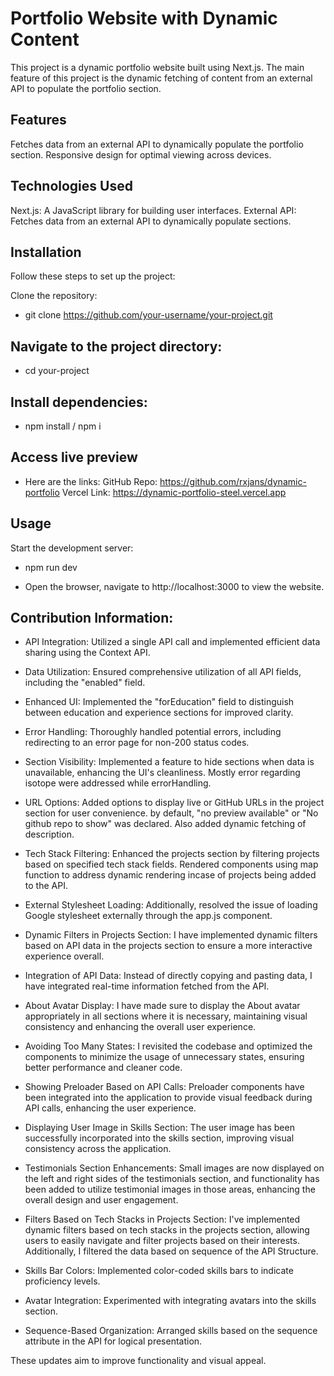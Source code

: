 # Portfolio Website with Dynamic Content
This project is a dynamic portfolio website built using Next.js. The main feature of this project is the dynamic fetching of content from an external API to populate the portfolio section.


## Features
Fetches data from an external API to dynamically populate the portfolio section.
Responsive design for optimal viewing across devices.

## Technologies Used
Next.js: A JavaScript library for building user interfaces.
External API: Fetches data from an external API to dynamically populate sections.

## Installation
Follow these steps to set up the project:

Clone the repository:

- git clone https://github.com/your-username/your-project.git

## Navigate to the project directory:

- cd your-project

## Install dependencies:

- npm install / npm i

## Access live preview
- Here are the links:
GitHub Repo: https://github.com/rxjans/dynamic-portfolio
Vercel Link: https://dynamic-portfolio-steel.vercel.app

## Usage
Start the development server:

- npm run dev

- Open the browser, navigate to http://localhost:3000 to view the website.

## Contribution Information:

* API Integration: Utilized a single API call and implemented efficient data sharing using the Context API.

* Data Utilization: Ensured comprehensive utilization of all API fields, including the "enabled" field.

* Enhanced UI: Implemented the "forEducation" field to distinguish between education and experience sections for improved clarity.

* Error Handling: Thoroughly handled potential errors, including redirecting to an error page for non-200 status codes.
  
* Section Visibility: Implemented a feature to hide sections when data is unavailable, enhancing the UI's cleanliness. Mostly error regarding isotope were addressed while errorHandling.

* URL Options: Added options to display live or GitHub URLs in the project section for user convenience. by default, "no preview available" or "No github repo to show" was declared. Also added dynamic fetching of description.

* Tech Stack Filtering: Enhanced the projects section by filtering projects based on specified tech stack fields. Rendered components using map function to address dynamic rendering incase of projects being added to the API. 

* External Stylesheet Loading: Additionally, resolved the issue of loading Google stylesheet externally through the app.js component. 

* Dynamic Filters in Projects Section: I have implemented dynamic filters based on API data in the projects section to ensure a more interactive experience overall.

* Integration of API Data: Instead of directly copying and pasting data, I have integrated real-time information fetched from the API. 

* About Avatar Display: I have made sure to display the About avatar appropriately in all sections where it is necessary, maintaining visual consistency and enhancing the overall user experience.

* Avoiding Too Many States: I revisited the codebase and optimized the components to minimize the usage of unnecessary states, ensuring better performance and cleaner code.

* Showing Preloader Based on API Calls: Preloader components have been integrated into the application to provide visual feedback during API calls, enhancing the user experience.

* Displaying User Image in Skills Section: The user image has been successfully incorporated into the skills section, improving visual consistency across the application.

* Testimonials Section Enhancements: Small images are now displayed on the left and right sides of the testimonials section, and functionality has been added to utilize testimonial images in those areas, enhancing the overall design and user engagement.

* Filters Based on Tech Stacks in Projects Section: I've implemented dynamic filters based on tech stacks in the projects section, allowing users to easily navigate and filter projects based on their interests. Additionally, I filtered the data based on sequence of the API Structure.

* Skills Bar Colors: Implemented color-coded skills bars to indicate proficiency levels.
  
* Avatar Integration: Experimented with integrating avatars into the skills section.

* Sequence-Based Organization: Arranged skills based on the sequence attribute in the API for logical presentation.

These updates aim to improve functionality and visual appeal.
